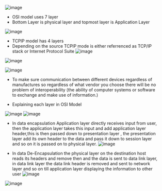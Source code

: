 ![image](https://user-images.githubusercontent.com/58290134/140177523-078487df-9cb7-4791-abd0-e44403fe4b02.png)
* OSI model uses 7 layer
* Bottom Layer is physical layer and topmost layer is Application Layer

![image](https://user-images.githubusercontent.com/58290134/140177736-c2c60a86-aa66-4d41-b920-41d58562cb0e.png)

* TCPIP model has 4 layers
* Depending on the source TCPIP mode is either referrenced as TCP/IP stack or Internet Protocol Suite
![image](https://user-images.githubusercontent.com/58290134/140178234-0b50c227-010e-40cb-9962-e4927ca0c6e7.png)

![image](https://user-images.githubusercontent.com/58290134/140178538-a3dbea66-e68b-45c8-a81c-51c9442fc4e2.png)

![image](https://user-images.githubusercontent.com/58290134/140178852-e51058cf-75a3-46f4-a2c9-515fc46c14aa.png)
* To make sure communication between different devices regardless of manufactures so regardless of what vendor you choose there will be no problem of interoperability (the ability of computer systems or software to exchange and make use of information.)


* Explaining each layer in OSI Model


![image](https://user-images.githubusercontent.com/58290134/140467346-003fadc4-82df-494e-a702-3c6d8be60a1b.png)
![image](https://user-images.githubusercontent.com/58290134/140467451-1713fb1a-94e5-497d-b0ce-0dadcd4351ce.png)

* In data encapsulation Application layer directly receives input from user, then the application layer takes this input and add application layer header,this is then passed down to presentation layer , the presentation layer add its own header to the data and pass it down to session layer and so on it is passed on to physical layer.
![image](https://user-images.githubusercontent.com/58290134/140467967-fad0f32b-56df-427e-8258-a6eba19ace1f.png)

* In data De-Encapsulation the physical layer on the destination host reads its headers and remove then and the data is sent to data link layer, in data link layer the data link header is removed and sent to network layer and so on till application layer displaying the information to other user
![image](https://user-images.githubusercontent.com/58290134/140468337-f7602249-0802-4c5a-ba61-33258de50ad6.png)

![image](https://user-images.githubusercontent.com/58290134/140468463-f51febfc-cc82-4b33-9e43-c25965b428b7.png)

